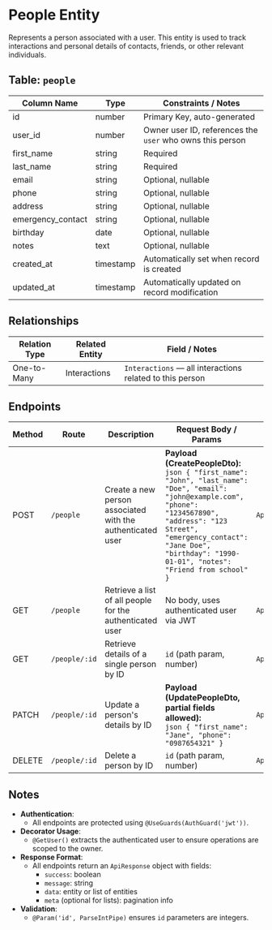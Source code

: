# People Entity

Represents a person associated with a user. This entity is used to track interactions and personal details of contacts, friends, or other relevant individuals.

## Table: `people`

| Column Name       | Type      | Constraints / Notes                                       |
| ----------------- | --------- | --------------------------------------------------------- |
| id                | number    | Primary Key, auto-generated                               |
| user_id           | number    | Owner user ID, references the `user` who owns this person |
| first_name        | string    | Required                                                  |
| last_name         | string    | Required                                                  |
| email             | string    | Optional, nullable                                        |
| phone             | string    | Optional, nullable                                        |
| address           | string    | Optional, nullable                                        |
| emergency_contact | string    | Optional, nullable                                        |
| birthday          | date      | Optional, nullable                                        |
| notes             | text      | Optional, nullable                                        |
| created_at        | timestamp | Automatically set when record is created                  |
| updated_at        | timestamp | Automatically updated on record modification              |

## Relationships

| Relation Type | Related Entity | Field / Notes                                            |
| ------------- | -------------- | -------------------------------------------------------- |
| One-to-Many   | Interactions   | `Interactions` — all interactions related to this person |

## Endpoints

| Method | Route         | Description                                                | Request Body / Params                                                                                                                                                                                                                                         | Response Type           |
| ------ | ------------- | ---------------------------------------------------------- | ------------------------------------------------------------------------------------------------------------------------------------------------------------------------------------------------------------------------------------------------------------- | ----------------------- |
| POST   | `/people`     | Create a new person associated with the authenticated user | **Payload (CreatePeopleDto):** <br>`json { "first_name": "John", "last_name": "Doe", "email": "john@example.com", "phone": "1234567890", "address": "123 Street", "emergency_contact": "Jane Doe", "birthday": "1990-01-01", "notes": "Friend from school" }` | `ApiResponse<People>`   |
| GET    | `/people`     | Retrieve a list of all people for the authenticated user   | No body, uses authenticated user via JWT                                                                                                                                                                                                                      | `ApiResponse<People[]>` |
| GET    | `/people/:id` | Retrieve details of a single person by ID                  | `id` (path param, number)                                                                                                                                                                                                                                     | `ApiResponse<People>`   |
| PATCH  | `/people/:id` | Update a person's details by ID                            | **Payload (UpdatePeopleDto, partial fields allowed):** <br>`json { "first_name": "Jane", "phone": "0987654321" }`                                                                                                                                             | `ApiResponse<People>`   |
| DELETE | `/people/:id` | Delete a person by ID                                      | `id` (path param, number)                                                                                                                                                                                                                                     | `ApiResponse<null>`     |

## Notes

- **Authentication**:
  - All endpoints are protected using `@UseGuards(AuthGuard('jwt'))`.
- **Decorator Usage**:
  - `@GetUser()` extracts the authenticated user to ensure operations are scoped to the owner.
- **Response Format**:
  - All endpoints return an `ApiResponse` object with fields:
    - `success`: boolean
    - `message`: string
    - `data`: entity or list of entities
    - `meta` (optional for lists): pagination info
- **Validation**:
  - `@Param('id', ParseIntPipe)` ensures `id` parameters are integers.
